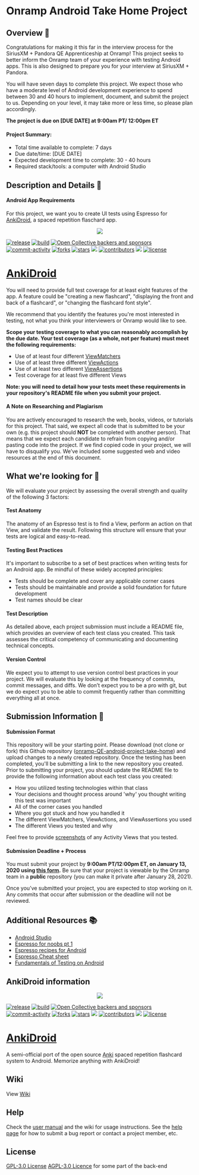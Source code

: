 # Onramp Android Take Home Project 

## Overview 🤖

Congratulations for making it this far in the interview process for the SiriusXM + Pandora QE Apprenticeship at Onramp! This project seeks to better inform the Onramp team of your experience with testing Android apps. This is also designed to prepare you for your interview at SiriusXM + Pandora.

You will have seven days to complete this project. We expect those who have a moderate level of Android development experience to spend between 30 and 40 hours to implement, document, and submit the project to us. Depending on your level, it may take more or less time, so please plan accordingly.

**The project is due on [DUE DATE] at 9:00am PT/ 12:00pm ET**

#### Project Summary:
*   Total time available to complete: 7 days
*   Due date/time: [DUE DATE]
*   Expected development time to complete: 30 - 40 hours 
*   Required stack/tools: a computer with Android Studio

## Description and Details 🔎 

#### Android App Requirements
For this project, we want you to create UI tests using Espresso for [AnkiDroid](https://github.com/ankidroid/Anki-Android), a spaced repetition flaschard app.

<p align="center">
<img src="docs/graphics/logos/banner_readme.png"/>
</p>

<a href="https://github.com/ankidroid/Anki-Android/releases"><img src="https://img.shields.io/github/v/release/ankidroid/Anki-Android" alt="release"/></a>
<a href="https://travis-ci.org/github/ankidroid/Anki-Android"><img src="https://img.shields.io/travis/ankidroid/Anki-Android" alt="build"/></a>
<a href="https://opencollective.com/ankidroid"><img src="https://img.shields.io/opencollective/all/ankidroid" alt="Open Collective backers and sponsors"/></a>
<a href="https://github.com/ankidroid/Anki-Android/issues"><img src="https://img.shields.io/github/commit-activity/m/ankidroid/Anki-Android" alt="commit-activity"/></a>
<a href="https://github.com/ankidroid/Anki-Android/network/members"><img src="https://img.shields.io/github/forks/ankidroid/Anki-Android" alt="forks"/></a>
<a href="https://github.com/ankidroid/Anki-Android/stargazers"><img src="https://img.shields.io/github/stars/ankidroid/Anki-Android" alt="stars"/></a>
<a href="https://crowdin.com/project/ankidroid"><img src="https://badges.crowdin.net/ankidroid/localized.svg"></img></a>
<a href="https://github.com/ankidroid/Anki-Android/graphs/contributors"><img src="https://img.shields.io/github/contributors/ankidroid/Anki-Android" alt="contributors"/></a>
<a href="https://discord.gg/qjzcRTx"><img src="https://img.shields.io/discord/368267295601983490"></img></a>
<a href="https://github.com/ankidroid/Anki-Android/blob/master/COPYING"><img src="https://img.shields.io/github/license/ankidroid/Anki-Android" alt="license"/></a>
</p>

# [AnkiDroid](https://github.com/ankidroid/Anki-Android)

You will need to provide full test coverage for at least eight features of the app. A feature could be "creating a new flashcard", "displaying the front and back of a flashcard", or "changing the flashcard font style".

We recommend that you identify the features you're most interested in testing, not what you think your interviewers or Onramp would like to see.

**Scope your testing coverage to what you can reasonably accomplish by the due date. Your test coverage (as a whole, not per feature) must meet the following requirements:**

*   Use of at least four different [ViewMatchers](https://developer.android.com/reference/androidx/test/espresso/matcher/ViewMatchers)
*   Use of at least three different [ViewActions](https://developer.android.com/reference/androidx/test/espresso/action/ViewActions)
*   Use of at least two different [ViewAssertions](https://developer.android.com/reference/androidx/test/espresso/assertion/ViewAssertions)
*   Test coverage for at least five different Views

**Note: you will need to detail how your tests meet these requirements in your repository's README file when you submit your project.**

#### A Note on Researching and Plagiarism

You are actively encouraged to research the web, books, videos, or tutorials for this project. That said, we expect all code that is submitted to be your own (e.g. this project should **NOT** be completed with another person). That means that we expect each candidate to refrain from copying and/or pasting code into the project. If we find copied code in your project, we will have to disqualify you. We’ve included some suggested web and video resources at the end of this document.

## What we're looking for 🌟

We will evaluate your project by assessing the overall strength and quality of the following 3 factors: 


#### Test Anatomy

The anatomy of an Espresso test is to find a View, perform an action on that View, and validate the result. Following this structure will ensure that your tests are logical and easy-to-read. 

#### Testing Best Practices

It's important to subscribe to a set of best practices when writing tests for an Android app. Be mindful of these widely accepted principles:

* Tests should be complete and cover any applicable corner cases
* Tests should be maintainable and provide a solid foundation for future development
* Test names should be clear

#### Test Description

As detailed above, each project submission must include a README file, which provides an overview of each test class you created. This task assesses the critical competency of communicating and documenting technical concepts.

#### Version Control

We expect you to attempt to use version control best practices in your project. We will evaluate this by looking at the frequency of commits, commit messages, and diffs. We don’t expect you to be a pro with git, but we do expect you to be able to commit frequently rather than committing everything all at once.

## Submission Information 🚀

#### Submission Format

This repository will be your starting point. Please download (not clone or fork) this Github repository ([onramp-QE-android-project-take-home](https://github.com/onramp-io/onramp-QE-android-project-take-home)) and upload changes to a newly created repository. Once the testing has been completed, you'll be submitting a link to the new repository you created. Prior to submitting your project, you should update the README file to provide the following information about each test class you created:

* How you utilized testing technologies within that class
* Your decisions and thought process around 'why' you thought writing this test was important
* All of the corner cases you handled
* Where you got stuck and how you handled it
* The different ViewMatchers, ViewActions, and ViewAssertions you used
* The different Views you tested and why

Feel free to provide [screenshots](https://developer.android.com/studio/debug/am-screenshot) of any Activity Views that you tested.

#### Submission Deadline + Process

You must submit your project by **9:00am PT/12:00pm ET, on January 13, 2020 using [this form](https://docs.google.com/forms/d/e/1FAIpQLSdFBo328et9VHd04fFTZ7MRfIUD5le-jimyl0UccCs3IBYHoQ/viewform).** Be sure that your project is viewable by the Onramp team in a **public** repository (you can make it private after January 28, 2021).

Once you’ve submitted your project, you are expected to stop working on it. Any commits that occur after submission or the deadline will not be reviewed. 


## Additional Resources 📚

*   [Android Studio](https://developer.android.com/studio)
*   [Espresso for noobs pt 1](https://medium.com/@dnkilic/espresso-for-noobs-part-1-bbf1f586d651)
*   [Espresso recipes for Android](https://medium.com/@dnkilic/espresso-recipes-for-android-afb2466b8137)
*   [Espresso Cheat sheet](https://android.github.io/android-test/downloads/espresso-cheat-sheet-2.1.0.pdf)
*   [Fundamentals of Testing on Android](https://developer.android.com/training/testing/fundamentals)



## AnkiDroid information

<p align="center">
<img src="docs/graphics/logos/banner_readme.png"/>
</p>

<a href="https://github.com/ankidroid/Anki-Android/releases"><img src="https://img.shields.io/github/v/release/ankidroid/Anki-Android" alt="release"/></a>
<a href="https://travis-ci.org/github/ankidroid/Anki-Android"><img src="https://img.shields.io/travis/ankidroid/Anki-Android" alt="build"/></a>
<a href="https://opencollective.com/ankidroid"><img src="https://img.shields.io/opencollective/all/ankidroid" alt="Open Collective backers and sponsors"/></a>
<a href="https://github.com/ankidroid/Anki-Android/issues"><img src="https://img.shields.io/github/commit-activity/m/ankidroid/Anki-Android" alt="commit-activity"/></a>
<a href="https://github.com/ankidroid/Anki-Android/network/members"><img src="https://img.shields.io/github/forks/ankidroid/Anki-Android" alt="forks"/></a>
<a href="https://github.com/ankidroid/Anki-Android/stargazers"><img src="https://img.shields.io/github/stars/ankidroid/Anki-Android" alt="stars"/></a>
<a href="https://crowdin.com/project/ankidroid"><img src="https://badges.crowdin.net/ankidroid/localized.svg"></img></a>
<a href="https://github.com/ankidroid/Anki-Android/graphs/contributors"><img src="https://img.shields.io/github/contributors/ankidroid/Anki-Android" alt="contributors"/></a>
<a href="https://discord.gg/qjzcRTx"><img src="https://img.shields.io/discord/368267295601983490"></img></a>
<a href="https://github.com/ankidroid/Anki-Android/blob/master/COPYING"><img src="https://img.shields.io/github/license/ankidroid/Anki-Android" alt="license"/></a>
</p>

# [AnkiDroid](https://github.com/ankidroid/Anki-Android)
A semi-official port of the open source [Anki](http://ankisrs.net/index.html) spaced repetition flashcard system to Android. Memorize anything with AnkiDroid!


Wiki
----
View [Wiki](https://github.com/ankidroid/Anki-Android/wiki)

Help
----
Check the [user manual](https://ankidroid.org/docs/manual.html) and the wiki for usage instructions. See the [help page](https://ankidroid.org/docs/help.html) 
for how to submit a bug report or contact a project member, etc.

License
-------
[GPL-3.0 License](https://github.com/ankidroid/Anki-Android/blob/master/COPYING)
[AGPL-3.0 Licence](https://github.com/ankitects/anki/blob/master/LICENSE) for some part of the back-end
